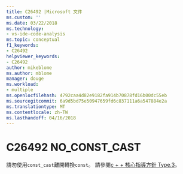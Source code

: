 ```yaml
---
title: C26492 |Microsoft 文件
ms.custom: ''
ms.date: 03/22/2018
ms.technology:
- vs-ide-code-analysis
ms.topic: conceptual
f1_keywords:
- C26492
helpviewer_keywords:
- C26492
author: mikeblome
ms.author: mblome
manager: douge
ms.workload:
- multiple
ms.openlocfilehash: 4792caa4d82e9182fa914b70878fd16b00dc55eb
ms.sourcegitcommit: 6a9d5bd75e50947659fd6c837111a6a547884e2a
ms.translationtype: MT
ms.contentlocale: zh-TW
ms.lasthandoff: 04/16/2018
---
```

# <a name="c26492-noconstcast"></a>C26492 NO_CONST_CAST

請勿使用`const_cast`離開轉換`const`。 請參閱[c + + 核心指導方針 Type.3](https://github.com/isocpp/CppCoreGuidelines/blob/master/CppCoreGuidelines.md#SS-type)。

